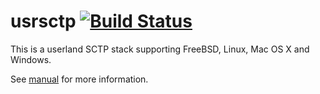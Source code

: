 # usrsctp [![Build Status](https://travis-ci.org/weinrank/usrsctp.svg?branch=skunkworks)](https://travis-ci.org/weinrank/usrsctp)

This is a userland SCTP stack supporting FreeBSD, Linux, Mac OS X and Windows.

See [manual](Manual.md) for more information.

